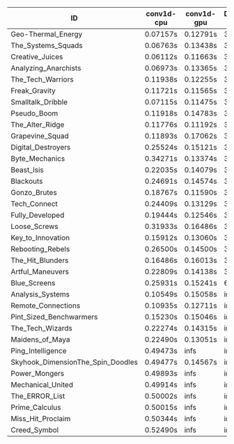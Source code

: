 |ID|conv1d-cpu|conv1d-gpu|DWSPConv2D-gpu|gemm-gpu|avg|
|-|-|-|-|-|-|
|Geo-Thermal_Energy|0.07157s|0.12791s|3.08878s|1.82944s|1.27942s|
|The_Systems_Squads|0.06763s|0.13438s|3.08272s|1.87684s|1.29039s|
|Creative_Juices|0.06112s|0.11663s|3.13927s|1.88840s|1.30136s|
|Analyzing_Anarchists|0.06973s|0.13365s|3.08518s|1.94034s|1.30723s|
|The_Tech_Warriors|0.11938s|0.12255s|3.15411s|1.91438s|1.32761s|
|Freak_Gravity|0.11721s|0.11565s|3.15414s|1.96572s|1.33818s|
|Smalltalk_Dribble|0.07115s|0.11475s|3.18186s|2.00541s|1.34329s|
|Pseudo_Boom|0.11918s|0.14783s|3.18276s|1.93257s|1.34559s|
|The_Alter_Ridge|0.11776s|0.11192s|3.28641s|1.91562s|1.35793s|
|Grapevine_Squad|0.11893s|0.17062s|3.18094s|1.98768s|1.36454s|
|Digital_Destroyers|0.25524s|0.15121s|3.12797s|1.93295s|1.36684s|
|Byte_Mechanics|0.34271s|0.13374s|3.09467s|1.92064s|1.37294s|
|Beast_Isis|0.22035s|0.14079s|3.12333s|2.08203s|1.39163s|
|Blackouts|0.24691s|0.14574s|3.13576s|2.05799s|1.39660s|
|Gonzo_Brutes|0.18767s|0.11590s|3.25283s|2.04444s|1.40021s|
|Tech_Connect|0.24409s|0.13129s|3.24546s|2.03635s|1.41430s|
|Fully_Developed|0.19444s|0.12546s|3.08154s|2.39500s|1.44911s|
|Loose_Screws|0.31933s|0.16486s|3.13650s|2.49885s|1.52988s|
|Key_to_Innovation|0.15912s|0.13060s|3.32263s|2.66733s|1.56992s|
|Rebooting_Rebels|0.26500s|0.14500s|3.20701s|2.68196s|1.57475s|
|The_Hit_Blunders|0.16486s|0.16013s|3.15612s|2.92035s|1.60036s|
|Artful_Maneuvers|0.22809s|0.14138s|3.94700s|2.67505s|1.74788s|
|Blue_Screens|0.25931s|0.15241s|6.09622s|2.61558s|2.28088s|
|Analysis_Systems|0.10549s|0.15058s|infs|infs|infs|
|Remote_Connections|0.10935s|0.12711s|infs|4.62488s|infs|
|Pint_Sized_Benchwarmers|0.15230s|0.15046s|infs|1.92650s|infs|
|The_Tech_Wizards|0.22274s|0.14315s|infs|4.67712s|infs|
|Maidens_of_Maya|0.22490s|0.13051s|infs|infs|infs|
|Ping_Intelligence|0.49473s|infs|infs|4.62912s|infs|
|Skyhook_DimensionThe_Spin_Doodles|0.49477s|0.14567s|infs|infs|infs|
|Power_Mongers|0.49893s|infs|infs|4.62231s|infs|
|Mechanical_United|0.49914s|infs|infs|4.59851s|infs|
|The_ERROR_List|0.50002s|infs|infs|4.61430s|infs|
|Prime_Calculus|0.50015s|infs|infs|4.61265s|infs|
|Miss_Hit_Proclaim|0.50344s|infs|infs|4.62247s|infs|
|Creed_Symbol|0.52490s|infs|infs|4.61447s|infs|

